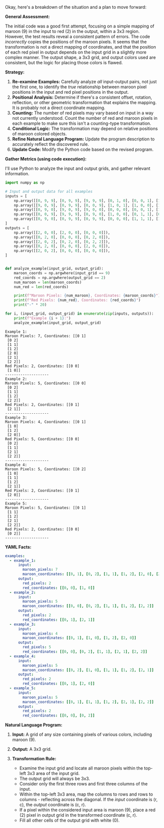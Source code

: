 Okay, here's a breakdown of the situation and a plan to move forward:

**General Assessment:**

The initial code was a good first attempt, focusing on a simple mapping of maroon (9) in the input to red (2) in the output, within a 3x3 region. However, the test results reveal a consistent pattern of errors. The code *incorrectly* copies the positions of the maroon pixels. It seems that the transformation is not a direct mapping of coordinates, and that the position of each red pixel in output depends on the input grid in a slightly more complex manner. The output shape, a 3x3 grid, and output colors used are consistent, but the logic for placing those colors is flawed.

**Strategy:**

1.  **Re-examine Examples:** Carefully analyze *all* input-output pairs, not just the first one, to identify the *true* relationship between maroon pixel positions in the input and red pixel positions in the output.
2.  **Positional Analysis:** Determine if there's a consistent offset, rotation, reflection, or other geometric transformation that explains the mapping. It is probably not a direct coordinate mapping.
3.  **Counting:** The number of red pixels may vary based on input in a way not currently understood. Count the number of red and maroon pixels in each example to make sure this isn't a counting-type transformation.
4.  **Conditional Logic:** The transformation may depend on relative positions of maroon colored objects.
5.  **Refine Natural Language Program:** Update the program description to accurately reflect the discovered rule.
6.  **Update Code:** Modify the Python code based on the revised program.

**Gather Metrics (using code execution):**

I'll use Python to analyze the input and output grids, and gather relevant information.


``` python
import numpy as np

# Input and output data for all examples
inputs = [
    np.array([[0, 9, 9], [0, 9, 9], [9, 9, 9], [0, 1, 0], [0, 0, 1], [1, 1, 1]]),
    np.array([[9, 0, 9], [0, 9, 9], [0, 0, 9], [1, 0, 1], [1, 0, 0], [1, 0, 0]]),
    np.array([[0, 9, 0], [9, 0, 9], [9, 0, 0], [0, 0, 0], [0, 0, 1], [1, 0, 0]]),
    np.array([[0, 0, 9], [9, 9, 9], [0, 9, 0], [1, 0, 0], [0, 1, 1], [0, 0, 1]]),
    np.array([[0, 9, 0], [0, 9, 9], [0, 9, 9], [0, 0, 0], [1, 1, 1], [1, 0, 1]]),
]
outputs = [
    np.array([[2, 0, 0], [2, 0, 0], [0, 0, 0]]),
    np.array([[0, 2, 0], [0, 0, 0], [0, 2, 0]]),
    np.array([[2, 0, 2], [0, 2, 0], [0, 2, 2]]),
    np.array([[0, 2, 0], [0, 0, 0], [2, 0, 0]]),
    np.array([[2, 0, 2], [0, 0, 0], [0, 0, 0]]),
]


def analyze_example(input_grid, output_grid):
    maroon_coords = np.argwhere(input_grid == 9)
    red_coords = np.argwhere(output_grid == 2)
    num_maroon = len(maroon_coords)
    num_red = len(red_coords)

    print(f"Maroon Pixels: {num_maroon}, Coordinates: {maroon_coords}")
    print(f"Red Pixels: {num_red}, Coordinates: {red_coords}")
    print("-" * 20)

for i, (input_grid, output_grid) in enumerate(zip(inputs, outputs)):
    print(f"Example {i + 1}:")
    analyze_example(input_grid, output_grid)


```
```
Example 1:
Maroon Pixels: 7, Coordinates: [[0 1]
 [0 2]
 [1 1]
 [1 2]
 [2 0]
 [2 1]
 [2 2]]
Red Pixels: 2, Coordinates: [[0 0]
 [1 0]]
--------------------
Example 2:
Maroon Pixels: 5, Coordinates: [[0 0]
 [0 2]
 [1 1]
 [1 2]
 [2 2]]
Red Pixels: 2, Coordinates: [[0 1]
 [2 1]]
--------------------
Example 3:
Maroon Pixels: 4, Coordinates: [[0 1]
 [1 0]
 [1 2]
 [2 0]]
Red Pixels: 5, Coordinates: [[0 0]
 [0 2]
 [1 1]
 [2 1]
 [2 2]]
--------------------
Example 4:
Maroon Pixels: 5, Coordinates: [[0 2]
 [1 0]
 [1 1]
 [1 2]
 [2 1]]
Red Pixels: 2, Coordinates: [[0 1]
 [2 0]]
--------------------
Example 5:
Maroon Pixels: 5, Coordinates: [[0 1]
 [1 1]
 [1 2]
 [2 1]
 [2 2]]
Red Pixels: 2, Coordinates: [[0 0]
 [0 2]]
--------------------

```
**YAML Facts:**


```yaml
examples:
  - example_1:
      input:
        maroon_pixels: 7
        maroon_coordinates: [[0, 1], [0, 2], [1, 1], [1, 2], [2, 0], [2, 1], [2, 2]]
      output:
        red_pixels: 2
        red_coordinates: [[0, 0], [1, 0]]
  - example_2:
      input:
        maroon_pixels: 5
        maroon_coordinates: [[0, 0], [0, 2], [1, 1], [1, 2], [2, 2]]
      output:
        red_pixels: 2
        red_coordinates: [[0, 1], [2, 1]]
  - example_3:
      input:
        maroon_pixels: 4
        maroon_coordinates: [[0, 1], [1, 0], [1, 2], [2, 0]]
      output:
        red_pixels: 5
        red_coordinates: [[0, 0], [0, 2], [1, 1], [2, 1], [2, 2]]
  - example_4:
      input:
        maroon_pixels: 5
        maroon_coordinates: [[0, 2], [1, 0], [1, 1], [1, 2], [2, 1]]
      output:
        red_pixels: 2
        red_coordinates: [[0, 1], [2, 0]]
  - example_5:
      input:
        maroon_pixels: 5
        maroon_coordinates: [[0, 1], [1, 1], [1, 2], [2, 1], [2, 2]]
      output:
        red_pixels: 2
        red_coordinates: [[0, 0], [0, 2]]
```


**Natural Language Program:**

1.  **Input:** A grid of any size containing pixels of various colors, including maroon (9).

2.  **Output:** A 3x3 grid.

3.  **Transformation Rule:**
    *   Examine the input grid and locate all maroon pixels within the top-left 3x3 area of the input grid.
    *   The output grid will always be 3x3.
    *   Consider only the first three rows and first three columns of the input.
    *   Within the top-left 3x3 area, map the columns to rows and rows to columns - reflecting across the diagonal.
        If the *input* coordinate is (r, c), the *output* coordinate is (c, r).
    *   If a pixel within the considered input area is maroon (9), place a red (2) pixel in output grid in the transformed coordinate (c, r).
    *   Fill all other cells of the output grid with white (0).

